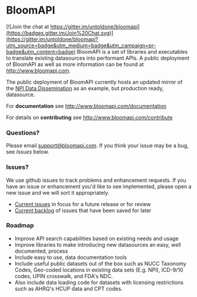 BloomAPI
========

[![Join the chat at https://gitter.im/untoldone/bloomapi](https://badges.gitter.im/Join%20Chat.svg)](https://gitter.im/untoldone/bloomapi?utm_source=badge&utm_medium=badge&utm_campaign=pr-badge&utm_content=badge)
BloomAPI is a set of libraries and executables to translate existing datasources into performant APIs. A public deployment of BloomAPI as well as more information can be found at http://www.bloomapi.com.

The public deployment of BloomAPI currently hosts an updated mirror of the [NPI Data Dissemination](http://nppes.viva-it.com/NPI_Files.html) as an example, but production ready, datasource.

For **documentation** see http://www.bloomapi.com/documentation

For details on **contributing** see http://www.bloomapi.com/contribute

### Questions?

Please email [support@bloomapi.com](mailto:support@bloomapi.com). If you think your issue may be a bug, see *Issues* below.

### Issues?
We use github issues to track problems and enhancement requests. If you have an issue or enhancement you'd like to see implemented, please open a new issue and we will sort it appropriately.

- [Current issues](https://github.com/untoldone/bloomapi/issues?q=-milestone%3ABacklog+is%3Aissue+is%3Aopen+) in focus for a future release or for review 
- [Current backlog](https://github.com/untoldone/bloomapi/issues?q=milestone%3ABacklog+is%3Aissue+is%3Aopen+) of issues that have been saved for later

### Roadmap
- Improve API search capabilities based on existing needs and usage
- Improve libraries to make introducing new datasources an easy, well documented, process
- Include easy to use, data documentation tools
- Include useful public datasets out of the box such as NUCC Taxonomy Codes, Geo-coded locations in existing data sets (E.g. NPI), ICD-9/10 codes, UPIN crosswalk, and FDA's NDC.
- Also include data loading code for datasets with licensing restrictions such as AHRQ's HCUP data and CPT codes.
